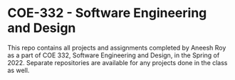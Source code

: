 # COE-332 - Software Engineering and Design

This repo contains all projects and assignments completed by Aneesh Roy as a part of COE 332, Software Engineering and Design, in the Spring of 2022. Separate repositories are available for any projects done in the class as well.

